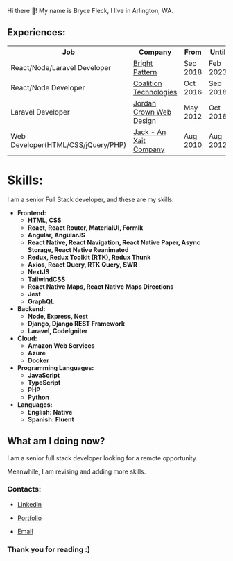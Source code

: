 Hi there 👋! My name is Bryce Fleck, I live in Arlington, WA.

## Experiences:

<table>
<tr>
<th>Job</th>
<th>Company</th>
<th>From</th>
<th>Until</th>
<th>Duration</th>
</tr>

<tr>
<td>React/Node/Laravel Developer</td>
<td><a href="https://www.brightpattern.com/">Bright Pattern</a></td>
<td>Sep 2018</td>
<td>Feb 2023</td>
<td>4 yrs 6 mos</td>
</tr>

<tr>
<td>React/Node Developer</td>
<td><a href="https://coalitiontechnologies.com/">Coalition Technologies</a></td>
<td>Oct 2016</td>
<td>Sep 2018</td>
<td>2 yrs</td>
</tr>

<tr>
<td>Laravel Developer</td>
<td><a href="https://www.jordancrown.com/">Jordan Crown Web Design</a></td>
<td>May 2012</td>
<td>Oct 2016</td>
<td>4 yrs 6 mos</td>
</tr>

<tr>
<td>Web Developer(HTML/CSS/jQuery/PHP)</td>
<td><a href="https://www.xait.com/fr/jack-contactez-nous">Jack - An Xait Company</a></td>
<td>Aug 2010</td>
<td>Aug 2012</td>
<td>2 yrs 1 mo</td>
</tr>

</table>

# Skills:

I am a senior Full Stack developer, and these are my skills:

<b>

- Frontend:
  - HTML, CSS
  - React, React Router, MaterialUI, Formik
  - Angular, AngularJS
  - React Native, React Navigation, React Native Paper, Async Storage, React Native Reanimated
  - Redux, Redux Toolkit (RTK), Redux Thunk
  - Axios, React Query, RTK Query, SWR
  - NextJS
  - TailwindCSS
  - React Native Maps, React Native Maps Directions
  - Jest
  - GraphQL
- Backend:
  - Node, Express, Nest
  - Django, Django REST Framework
  - Laravel, CodeIgniter
- Cloud:
  - Amazon Web Services
  - Azure
  - Docker
- Programming Languages:
  - JavaScript
  - TypeScript
  - PHP
  - Python
- Languages:
  - English: Native
  - Spanish: Fluent

</b>

## What am I doing now?

I am a senior full stack developer looking for a remote opportunity.

Meanwhile, I am revising and adding more skills.

### Contacts:

- [Linkedin](https://www.linkedin.com/in/bryce-alan-fleck/)

- [Portfolio](https://bryce-fleck.com/)

- [Email](mailto:fleckbrycealan@gmail.com)

### Thank you for reading :)
